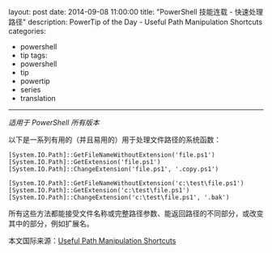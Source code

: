 ﻿layout: post
date: 2014-09-08 11:00:00
title: "PowerShell 技能连载 - 快速处理路径"
description: PowerTip of the Day - Useful Path Manipulation Shortcuts
categories:
- powershell
- tip
tags:
- powershell
- tip
- powertip
- series
- translation
---
_适用于 PowerShell 所有版本_

以下是一系列有用的（并且易用的）用于处理文件路径的系统函数：

    [System.IO.Path]::GetFileNameWithoutExtension('file.ps1')
    [System.IO.Path]::GetExtension('file.ps1')
    [System.IO.Path]::ChangeExtension('file.ps1', '.copy.ps1')
    
    [System.IO.Path]::GetFileNameWithoutExtension('c:\test\file.ps1')
    [System.IO.Path]::GetExtension('c:\test\file.ps1')
    [System.IO.Path]::ChangeExtension('c:\test\file.ps1', '.bak')

所有这些方法都能接受文件名称或完整路径参数、能返回路径的不同部分，或改变其中的部分，例如扩展名。

<!--more-->
本文国际来源：[Useful Path Manipulation Shortcuts](http://community.idera.com/powershell/powertips/b/tips/posts/useful-path-manipulation-shortcuts)
